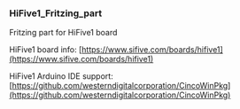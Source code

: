 ### HiFive1_Fritzing_part
Fritzing part for HiFive1 board


HiFive1 board info: [https://www.sifive.com/boards/hifive1](https://www.sifive.com/boards/hifive1)

HiFive1 Arduino IDE support: [https://github.com/westerndigitalcorporation/CincoWinPkg](https://github.com/westerndigitalcorporation/CincoWinPkg)
